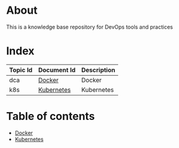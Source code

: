 # About
This is a knowledge base repository for DevOps tools and practices
# Index
|Topic Id|Document Id|Description|
|-- |-- |-- |
|dca|[Docker](docker/README.md)|Docker|
|k8s|[Kubernetes](kubernetes/README.md)|Kubernetes|

# Table of contents
- [Docker](docker/README.md)
- [Kubernetes](kubernetes/README.md)

